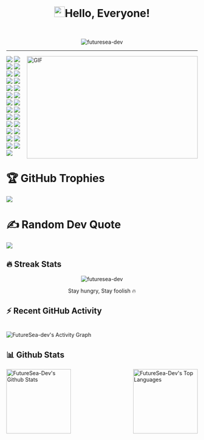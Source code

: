 <h1 align="center"><img src="https://media.giphy.com/media/hvRJCLFzcasrR4ia7z/giphy.gif" width="28">Hello, Everyone!</h1>
 <a href="https://github.com/GruDev325/GruDev325/"> </a>
<br/>

<p align="center">
  <img src="https://readme-typing-svg.herokuapp.com?color=1AF761&lines=Full-Stack+%7C%7C+(Back-End+%7C%7C+Heavy) ;Python/PHP+%7C%7C+React+%7C%7C+Vue+%7C%7C+Typescript+%7C%7C+Web3+%7C%7C+Node;Learning+New+Things+Everyday;Never+Stop+Learning!&center=true&width=800&height=45" alt="futuresea-dev">
</p>
<hr/>

<img align="right" alt="GIF" src="https://github.com/GruDev325/GruDev325/blob/main/image/grudev325.gif" width="450" height="270" />

![](https://img.shields.io/badge/Network-BitCoin-informational?style=flat&logo=bitcoin&logoColor=white&color=3bac3a)
![](https://img.shields.io/badge/Network-Ethereum-informational?style=flat&logo=ethereum&logoColor=white&color=3bac3a)
![](https://img.shields.io/badge/Language-Solidity-informational?style=flat&logo=solidity&logoColor=white&color=3bac3a)
![](https://img.shields.io/badge/Token-ERC721-informational?style=flat&logo=erc721&logoColor=white&color=3bac3a)
![](https://img.shields.io/badge/Token-ERC1155-informational?style=flat&logo=erc1155&logoColor=white&color=3bac3a)
![](https://img.shields.io/badge/Token-ERC20-informational?style=flat&logo=erc20&logoColor=white&color=3bac3a)
![](https://img.shields.io/badge/Framework-React-informational?style=flat&logo=react&logoColor=white&color=3bac3a)
![](https://img.shields.io/badge/Framework-Vue-informational?style=flat&logo=vue.js&logoColor=white&color=3bac3a)
![](https://img.shields.io/badge/Framework-Angular-informational?style=flat&logo=angular&logoColor=white&color=3bac3a)
![](https://img.shields.io/badge/Framework-Ruby_On_Rails-informational?style=flat&logo=ruby&logoColor=white&color=3bac3a)
![](https://img.shields.io/badge/Framework-Laravel-informational?style=flat&logo=laravel&logoColor=white&color=3bac3a)
![](https://img.shields.io/badge/Framework-Electron-informational?style=flat&logo=electron&logoColor=white&color=3bac3a)
![](https://img.shields.io/badge/Language-JavaScript-informational?style=flat&logo=javascript&logoColor=white&color=3bac3a)
![](https://img.shields.io/badge/Language-TypeScript-informational?style=flat&logo=typescript&logoColor=white&color=3bac3a)
![](https://img.shields.io/badge/Language-PHP-informational?style=flat&logo=php&logoColor=white&color=3bac3a)
![](https://img.shields.io/badge/Language-Python-informational?style=flat&logo=python&logoColor=white&color=3bac3a)
![](https://img.shields.io/badge/Language-Go-informational?style=flat&logo=go&logoColor=white&color=3bac3a)
![](https://img.shields.io/badge/CI/CD-Github_Action-informational?style=flat&logo=github&logoColor=white&color=3bac3a)
![](https://img.shields.io/badge/CI/CD-Circle_CI-informational?style=flat&logo=circleci&logoColor=white&color=3bac3a)
![](https://img.shields.io/badge/Database-PostgreSQL-informational?style=flat&logo=postgresql&logoColor=white&color=3bac3a)
![](https://img.shields.io/badge/Database-MySQL-informational?style=flat&logo=mysql&logoColor=white&color=3bac3a)
![](https://img.shields.io/badge/Database-MongoDB-informational?style=flat&logo=mongodb&logoColor=white&color=3bac3a)
![](https://img.shields.io/badge/Database-Sqlite-informational?style=flat&logo=sqlite&logoColor=white&color=3bac3a)
![](https://img.shields.io/badge/Shell-Bash-informational?style=flat&logo=gnu-bash&logoColor=white&color=3bac3a)
![](https://img.shields.io/badge/Tools-Docker-informational?style=flat&logo=docker&logoColor=white&color=3bac3a)
![](https://img.shields.io/badge/Cloud-Digital_Ocean-informational?style=flat&logo=digitalocean&logoColor=white&color=3bac3a)
![](https://img.shields.io/badge/Cloud-AWS-informational?style=flat&logo=Amazon&logoColor=white&color=3bac3a)

# 🏆 GitHub Trophies
![](https://github-profile-trophy.vercel.app/?username=futuresea-dev&theme=radical&no-frame=false&no-bg=false&margin-w=4)

# ✍️ Random Dev Quote
![](https://quotes-github-readme.vercel.app/api?type=horizontal&theme=radical)


## 🔥 Streak Stats

<p align="center">
	<img align="center" src="https://github-readme-streak-stats.herokuapp.com?user=futuresea-dev&theme=tokyonight_duo&hide_border=true" alt="futuresea-dev" />
  <p align="center"> Stay hungry, Stay foolish 🔥 </p>
</p>

## ⚡ Recent GitHub Activity
<br/>
 <img alt="FutureSea-dev's Activity Graph" src="https://activity-graph.herokuapp.com/graph?username=futuresea-dev&custom_title=FutureSea-Dev's%20Contribution%20Graph&bg_color=1F222E&color=F8D866&line=F85D7F&point=FFFFFF&hide_border=false" />
<br/>

## 📊 Github Stats

<img align="left" alt="FutureSea-Dev's Github Stats" src="https://github-readme-stats.vercel.app/api?username=futuresea-dev&show_icons=true&include_all_commits=true&count_private=true&icon_color=fff&text_color=fff&bg_color=DEG,000,000,001,002,003" height="170px"/>
<img align="right" alt="FutureSea-Dev's Top Languages" src="https://github-readme-stats.vercel.app/api/top-langs/?username=futuresea-dev&layout=compact&langs_count=8&theme=dark&hide_border=false&title_color=F85D7F&icon_color=F8D866" height="170px"/>
